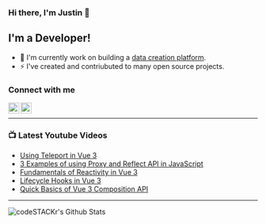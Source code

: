 ### Hi there, I'm Justin 👋

## I'm a Developer!

- 🔭 I'm currently work on building a [data creation platform](https://datatorch.io).
- ⚡ I've created and contriubuted to many open source projects.

### Connect with me

[<img align="left" alt="jsbroks | YouTube" width="22px" src="https://cdn.jsdelivr.net/npm/simple-icons@v3/icons/youtube.svg" />][youtube]
[<img align="left" alt="jsbroks | LinkedIn" width="22px" src="https://cdn.jsdelivr.net/npm/simple-icons@v3/icons/linkedin.svg" />][linkedin]

<br />

---

### 📺 Latest Youtube Videos

<!-- YOUTUBE:START -->
- [Using Teleport in Vue 3](https://www.youtube.com/watch?v=aYnm4Pc1ICY)
- [3 Examples of using Proxy and Reflect API in JavaScript](https://www.youtube.com/watch?v=yj56BCWiE28)
- [Fundamentals of Reactivity in Vue 3](https://www.youtube.com/watch?v=BFav9Z4lEXE)
- [Lifecycle Hooks in Vue 3](https://www.youtube.com/watch?v=ovGtB5eWsVI)
- [Quick Basics of Vue 3 Composition API](https://www.youtube.com/watch?v=p4iOYO_St_Y)
<!-- YOUTUBE:END -->

---

<img align="center" alt="codeSTACKr's Github Stats" src="https://github-readme-stats.vercel.app/api?username=jsbroks&show_icons=true&hide_border=true" >


[youtube]: https://www.youtube.com/channel/UCro4e-xxAYrgwt5cOccnE0A
[github]: https://www.github.com/jsbroks
[linkedin]: https://www.linkedin.com/in/jsbroks/
